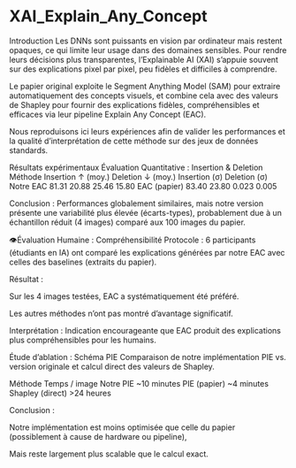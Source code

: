 # XAI_Explain_Any_Concept

Introduction
Les DNNs sont puissants en vision par ordinateur mais restent opaques, ce qui limite leur usage dans des domaines sensibles. Pour rendre leurs décisions plus transparentes, l’Explainable AI (XAI) s’appuie souvent sur des explications pixel par pixel, peu fidèles et difficiles à comprendre.

Le papier original exploite le Segment Anything Model (SAM) pour extraire automatiquement des concepts visuels, et combine cela avec des valeurs de Shapley pour fournir des explications fidèles, compréhensibles et efficaces via leur pipeline Explain Any Concept (EAC).

Nous reproduisons ici leurs expériences afin de valider les performances et la qualité d’interprétation de cette méthode sur des jeux de données standards.



Résultats expérimentaux
Évaluation Quantitative : Insertion & Deletion
Méthode	Insertion ↑ (moy.)	Deletion ↓ (moy.)	Insertion (σ)	Deletion (σ)
Notre EAC	81.31	20.88	25.46	15.80
EAC (papier)	83.40	23.80	0.023	0.005

Conclusion : Performances globalement similaires, mais notre version présente une variabilité plus élevée (écarts-types), probablement due à un échantillon réduit (4 images) comparé aux 100 images du papier.

👁Évaluation Humaine : Compréhensibilité
Protocole : 6 participants (étudiants en IA) ont comparé les explications générées par notre EAC avec celles des baselines (extraits du papier).

Résultat :

Sur les 4 images testées, EAC a systématiquement été préféré.

Les autres méthodes n’ont pas montré d’avantage significatif.

Interprétation : Indication encourageante que EAC produit des explications plus compréhensibles pour les humains.

Étude d’ablation : Schéma PIE
Comparaison de notre implémentation PIE vs. version originale et calcul direct des valeurs de Shapley.

Méthode	Temps / image
Notre PIE	~10 minutes
PIE (papier)	~4 minutes
Shapley (direct)	>24 heures

Conclusion :

Notre implémentation est moins optimisée que celle du papier (possiblement à cause de hardware ou pipeline),

Mais reste largement plus scalable que le calcul exact.
